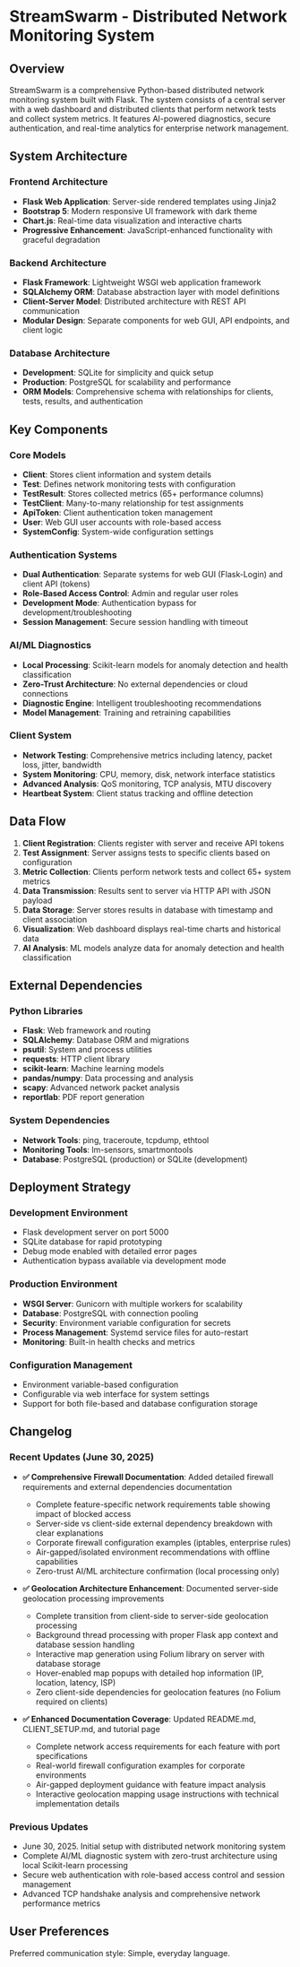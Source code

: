 # StreamSwarm - Distributed Network Monitoring System

## Overview

StreamSwarm is a comprehensive Python-based distributed network monitoring system built with Flask. The system consists of a central server with a web dashboard and distributed clients that perform network tests and collect system metrics. It features AI-powered diagnostics, secure authentication, and real-time analytics for enterprise network management.

## System Architecture

### Frontend Architecture
- **Flask Web Application**: Server-side rendered templates using Jinja2
- **Bootstrap 5**: Modern responsive UI framework with dark theme
- **Chart.js**: Real-time data visualization and interactive charts
- **Progressive Enhancement**: JavaScript-enhanced functionality with graceful degradation

### Backend Architecture
- **Flask Framework**: Lightweight WSGI web application framework
- **SQLAlchemy ORM**: Database abstraction layer with model definitions
- **Client-Server Model**: Distributed architecture with REST API communication
- **Modular Design**: Separate components for web GUI, API endpoints, and client logic

### Database Architecture
- **Development**: SQLite for simplicity and quick setup
- **Production**: PostgreSQL for scalability and performance
- **ORM Models**: Comprehensive schema with relationships for clients, tests, results, and authentication

## Key Components

### Core Models
- **Client**: Stores client information and system details
- **Test**: Defines network monitoring tests with configuration
- **TestResult**: Stores collected metrics (65+ performance columns)
- **TestClient**: Many-to-many relationship for test assignments
- **ApiToken**: Client authentication token management
- **User**: Web GUI user accounts with role-based access
- **SystemConfig**: System-wide configuration settings

### Authentication Systems
- **Dual Authentication**: Separate systems for web GUI (Flask-Login) and client API (tokens)
- **Role-Based Access Control**: Admin and regular user roles
- **Development Mode**: Authentication bypass for development/troubleshooting
- **Session Management**: Secure session handling with timeout

### AI/ML Diagnostics
- **Local Processing**: Scikit-learn models for anomaly detection and health classification
- **Zero-Trust Architecture**: No external dependencies or cloud connections
- **Diagnostic Engine**: Intelligent troubleshooting recommendations
- **Model Management**: Training and retraining capabilities

### Client System
- **Network Testing**: Comprehensive metrics including latency, packet loss, jitter, bandwidth
- **System Monitoring**: CPU, memory, disk, network interface statistics
- **Advanced Analysis**: QoS monitoring, TCP analysis, MTU discovery
- **Heartbeat System**: Client status tracking and offline detection

## Data Flow

1. **Client Registration**: Clients register with server and receive API tokens
2. **Test Assignment**: Server assigns tests to specific clients based on configuration
3. **Metric Collection**: Clients perform network tests and collect 65+ system metrics
4. **Data Transmission**: Results sent to server via HTTP API with JSON payload
5. **Data Storage**: Server stores results in database with timestamp and client association
6. **Visualization**: Web dashboard displays real-time charts and historical data
7. **AI Analysis**: ML models analyze data for anomaly detection and health classification

## External Dependencies

### Python Libraries
- **Flask**: Web framework and routing
- **SQLAlchemy**: Database ORM and migrations
- **psutil**: System and process utilities
- **requests**: HTTP client library
- **scikit-learn**: Machine learning models
- **pandas/numpy**: Data processing and analysis
- **scapy**: Advanced network packet analysis
- **reportlab**: PDF report generation

### System Dependencies
- **Network Tools**: ping, traceroute, tcpdump, ethtool
- **Monitoring Tools**: lm-sensors, smartmontools
- **Database**: PostgreSQL (production) or SQLite (development)

## Deployment Strategy

### Development Environment
- Flask development server on port 5000
- SQLite database for rapid prototyping
- Debug mode enabled with detailed error pages
- Authentication bypass available via development mode

### Production Environment
- **WSGI Server**: Gunicorn with multiple workers for scalability
- **Database**: PostgreSQL with connection pooling
- **Security**: Environment variable configuration for secrets
- **Process Management**: Systemd service files for auto-restart
- **Monitoring**: Built-in health checks and metrics

### Configuration Management
- Environment variable-based configuration
- Configurable via web interface for system settings
- Support for both file-based and database configuration storage

## Changelog

### Recent Updates (June 30, 2025)

- **✅ Comprehensive Firewall Documentation**: Added detailed firewall requirements and external dependencies documentation
  - Complete feature-specific network requirements table showing impact of blocked access
  - Server-side vs client-side external dependency breakdown with clear explanations
  - Corporate firewall configuration examples (iptables, enterprise rules)
  - Air-gapped/isolated environment recommendations with offline capabilities
  - Zero-trust AI/ML architecture confirmation (local processing only)

- **✅ Geolocation Architecture Enhancement**: Documented server-side geolocation processing improvements
  - Complete transition from client-side to server-side geolocation processing
  - Background thread processing with proper Flask app context and database session handling
  - Interactive map generation using Folium library on server with database storage
  - Hover-enabled map popups with detailed hop information (IP, location, latency, ISP)
  - Zero client-side dependencies for geolocation features (no Folium required on clients)

- **✅ Enhanced Documentation Coverage**: Updated README.md, CLIENT_SETUP.md, and tutorial page
  - Complete network access requirements for each feature with port specifications
  - Real-world firewall configuration examples for corporate environments
  - Air-gapped deployment guidance with feature impact analysis
  - Interactive geolocation mapping usage instructions with technical implementation details

### Previous Updates
- June 30, 2025. Initial setup with distributed network monitoring system
- Complete AI/ML diagnostic system with zero-trust architecture using local Scikit-learn processing
- Secure web authentication with role-based access control and session management
- Advanced TCP handshake analysis and comprehensive network performance metrics

## User Preferences

Preferred communication style: Simple, everyday language.